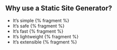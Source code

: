 ## Why use a Static Site Generator?

 - It’s simple {% fragment %}
 - It’s safe {% fragment %}
 - It’s fast {% fragment %}
 - It’s lightweight {% fragment %}
 - It’s extensible {% fragment %}
